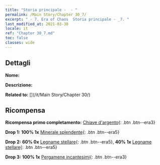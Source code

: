 ```yaml
---
title: "Storia principale -  - "
permalink: /Main Story/Chapter 30_7/
excerpt: " - 7. Era of Chaos  Storia principale - _7. "
last_modified_at: 2021-03-30
locale: it
ref: "Chapter 30_7.md"
toc: false
classes: wide
---
```


## Dettagli

 **Nome:** 

 **Descrizione:** 

 **Related to:** [](/it/Main Story/Chapter 30/)

## Ricompensa

 **Ricompensa primo completamento:** [Chiave d'argento](/it/Items/con_693/){: .btn .btn--era3}

 **Drop 1:** **100% 1x** [Minerale splendente](/it/Items/mat_96/){: .btn .btn--era5}

 **Drop 2:** **60% 0x** [Legname stellare](/it/Items/mat_90/){: .btn .btn--era5}, **40% 1x** [Legname stellare](/it/Items/mat_90/){: .btn .btn--era5}

 **Drop 3:** **100% 1x** [Pergamene incantesimi](/it/Items/con_694/){: .btn .btn--era3}

